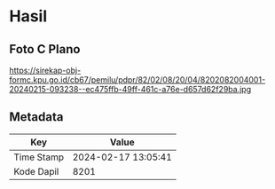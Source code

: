 # Hasil

## Foto C Plano

https://sirekap-obj-formc.kpu.go.id/cb67/pemilu/pdpr/82/02/08/20/04/8202082004001-20240215-093238--ec475ffb-49ff-461c-a76e-d657d62f29ba.jpg


## Metadata

| Key        | Value               |
| ---------- | ------------------- |
| Time Stamp | 2024-02-17 13:05:41 |
| Kode Dapil | 8201                |



